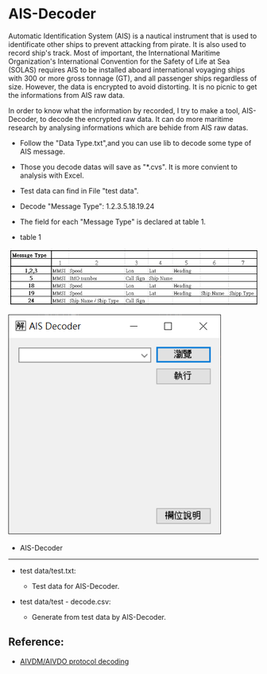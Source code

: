 # AIS-Decoder

Automatic Identification System (AIS) is a nautical instrument that is used to identificate other ships to prevent attacking from pirate. It is also used to record ship's track. Most of important, the International Maritime Organization's International Convention for the Safety of Life at Sea (SOLAS) requires AIS to be installed aboard international voyaging ships with 300 or more gross tonnage (GT), and all passenger ships regardless of size. However, the data is encrypted to avoid distorting. It is no picnic to get the informations from AIS raw data. 

In order to know what the information by recorded, I try to make a tool, AIS-Decoder, to decode the encrypted raw data. It can do more maritime research by analysing informations which are behide from AIS raw datas.

- Follow the "Data Type.txt",and you can use lib to decode some type of AIS message.

- Those you decode datas will save as "*.cvs". It is more convient to analysis with Excel.

- Test data can find in File "test data".

- Decode "Message Type": 1.2.3.5.18.19.24

- The field for each "Message Type" is declared at table 1.

- table 1

![Fields]

![main]

- AIS-Decoder

---
- test data/test.txt: 
	- Test data for AIS-Decoder.
	
- test data/test - decode.csv: 
	- Generate from test data by AIS-Decoder.

## Reference:
- [AIVDM/AIVDO protocol decoding]

[main]: pics/main.png
[Fields]: pics/Fields.png
[AIVDM/AIVDO protocol decoding]: https://gpsd.gitlab.io/gpsd/AIVDM.html
